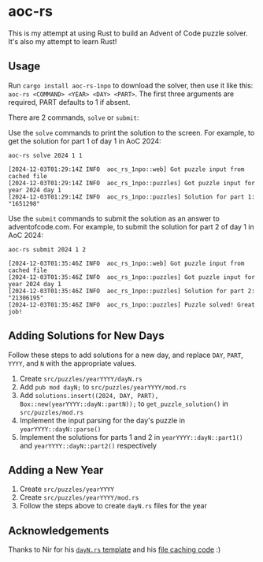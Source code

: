 # aoc-rs
This is my attempt at using Rust to build an Advent of Code puzzle solver. It's also my attempt to learn Rust!

## Usage
Run `cargo install aoc-rs-1npo` to download the solver, then use it like this: `aoc-rs <COMMAND> <YEAR> <DAY> <PART>`. The first three arguments are required, PART defaults to 1 if absent.

There are 2 commands, `solve` or `submit`:

Use the `solve` commands to print the solution to the screen. For example, to get the solution for part 1 of day 1 in AoC 2024:

```
aoc-rs solve 2024 1 1
```
```
[2024-12-03T01:29:14Z INFO  aoc_rs_1npo::web] Got puzzle input from cached file
[2024-12-03T01:29:14Z INFO  aoc_rs_1npo::puzzles] Got puzzle input for year 2024 day 1
[2024-12-03T01:29:14Z INFO  aoc_rs_1npo::puzzles] Solution for part 1: "1651298"
```

Use the `submit` commands to submit the solution as an answer to adventofcode.com. For example, to submit the solution for part 2 of day 1 in AoC 2024:

```
aoc-rs submit 2024 1 2
```
```
[2024-12-03T01:35:46Z INFO  aoc_rs_1npo::web] Got puzzle input from cached file
[2024-12-03T01:35:46Z INFO  aoc_rs_1npo::puzzles] Got puzzle input for year 2024 day 1
[2024-12-03T01:35:46Z INFO  aoc_rs_1npo::puzzles] Solution for part 2: "21306195"
[2024-12-03T01:35:46Z INFO  aoc_rs_1npo::puzzles] Puzzle solved! Great job!
```

## Adding Solutions for New Days
Follow these steps to add solutions for a new day, and replace `DAY`, `PART`, `YYYY`, and `N` with the appropriate values.

1. Create `src/puzzles/yearYYYY/dayN.rs`
2. Add `pub mod dayN;` to `src/puzzles/yearYYYY/mod.rs`
3. Add `solutions.insert((2024, DAY, PART), Box::new(yearYYYY::dayN::partN));` to `get_puzzle_solution()` in `src/puzzles/mod.rs` 
4. Implement the input parsing for the day's puzzle in `yearYYYY::dayN::parse()`
5. Implement the solutions for parts 1 and 2 in `yearYYYY::dayN::part1()` and `yearYYYY::dayN::part2()` respectively

## Adding a New Year
1. Create `src/puzzles/yearYYYY`
2. Create `src/puzzles/yearYYYY/mod.rs`
3. Follow the steps above to create `dayN.rs` files for the year

## Acknowledgements
Thanks to Nir for his [`dayN.rs` template](https://github.com/quicknir/advent_rust/blob/main/advent_2023/src/bin/template.rs) and his [file caching code](https://github.com/quicknir/advent_rust/blob/e514ea70c66cb7359c00dbd8de0c1afe425d8aec/utils/src/file_utils.rs) :)